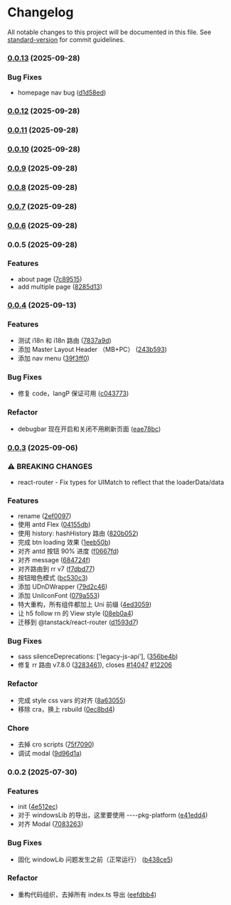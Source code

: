 # Changelog

All notable changes to this project will be documented in this file. See [standard-version](https://github.com/conventional-changelog/standard-version) for commit guidelines.

### [0.0.13](https://github.com/profit-projects/easylook-website/compare/app-website@0.0.12...app-website@0.0.13) (2025-09-28)


### Bug Fixes

* homepage nav bug ([d1d58ed](https://github.com/profit-projects/easylook-website/commit/d1d58ed88f85d4584211ed89a7fc9633c6777878))

### [0.0.12](https://github.com/profit-projects/easylook-website/compare/app-website@0.0.11...app-website@0.0.12) (2025-09-28)

### [0.0.11](https://github.com/profit-projects/easylook-website/compare/app-website@0.0.10...app-website@0.0.11) (2025-09-28)

### [0.0.10](https://github.com/profit-projects/easylook-website/compare/app-website@0.0.9...app-website@0.0.10) (2025-09-28)

### [0.0.9](https://github.com/profit-projects/easylook-website/compare/app-website@0.0.8...app-website@0.0.9) (2025-09-28)

### [0.0.8](https://github.com/profit-projects/easylook-website/compare/app-website@0.0.7...app-website@0.0.8) (2025-09-28)

### [0.0.7](https://github.com/profit-projects/easylook-website/compare/app-website@0.0.6...app-website@0.0.7) (2025-09-28)

### [0.0.6](https://github.com/profit-projects/easylook-website/compare/app-website@0.0.5...app-website@0.0.6) (2025-09-28)

### 0.0.5 (2025-09-28)


### Features

* about page ([7c89515](https://github.com/profit-projects/easylook-website/commit/7c89515733d23c435a3efb3e56ff9955d31d96d6))
* add multiple page ([8285d13](https://github.com/profit-projects/easylook-website/commit/8285d13209512052168363de0b062c22144db04a))

### [0.0.4](https://github.com/profit-projects/weiai-website/compare/app-website@0.0.3...app-website@0.0.4) (2025-09-13)


### Features

* 测试 i18n 和 i18n 路由 ([7837a9d](https://github.com/profit-projects/weiai-website/commit/7837a9df269892046fba08d704aa2289d5d51b4b))
* 添加 Master Layout Header （MB+PC） ([243b593](https://github.com/profit-projects/weiai-website/commit/243b593368de384026c85b4feb234c7e3bfe302e))
* 添加 nav menu ([39f3ff0](https://github.com/profit-projects/weiai-website/commit/39f3ff0af40f6e03b38935bcd62754c7cab8c561))


### Bug Fixes

* 修复 code，langP 保证可用 ([c043773](https://github.com/profit-projects/weiai-website/commit/c043773bb3ed95a9f2851aa15f0f2df7b3bc4839))


### Refactor

* debugbar 现在开启和关闭不用刷新页面 ([eae78bc](https://github.com/profit-projects/weiai-website/commit/eae78bcbe20f4339f3e147a3deb66bd422123d29))

### [0.0.3](https://github.com/SolidZORO/hyx-h5/compare/app-website@0.0.2...app-website@0.0.3) (2025-09-06)


### ⚠ BREAKING CHANGES

* react-router - Fix types for UIMatch to reflect that the loaderData/data

### Features

* rename ([2ef0097](https://github.com/SolidZORO/hyx-h5/commit/2ef0097a9cdab7843d9b9e96422b2c72359de7bb))
* 使用 antd Flex ([04155db](https://github.com/SolidZORO/hyx-h5/commit/04155db223da08b0485d236db8beabd921565642))
* 使用 history: hashHistory 路由 ([820b052](https://github.com/SolidZORO/hyx-h5/commit/820b052cbeab6b16ddc282eff19b26b9a7ecff42))
* 完成 btn loading 效果 ([1eeb50b](https://github.com/SolidZORO/hyx-h5/commit/1eeb50b4576be190a4a9a9b374aa9bf9fd4cfd49))
* 对齐 antd 按钮 90% 进度 ([f0667fd](https://github.com/SolidZORO/hyx-h5/commit/f0667fdcd7bde7ffeb3ccf92bfd51ad796f5ea4d))
* 对齐 message ([684724f](https://github.com/SolidZORO/hyx-h5/commit/684724fdcf1b6ab0588aeceb11152069ba5cb937))
* 对齐路由到 rr v7 ([f7dbd77](https://github.com/SolidZORO/hyx-h5/commit/f7dbd77df0d192dc95b71dac66d436d9df4d0ffe))
* 按钮暗色模式 ([bc530c3](https://github.com/SolidZORO/hyx-h5/commit/bc530c39dc469e162dfb90e573c3e1969e070d5d))
* 添加 UDnDWrapper ([79d2c46](https://github.com/SolidZORO/hyx-h5/commit/79d2c466a43736bfd469e89ab215e705d89ffefe))
* 添加 UniIconFont ([079a553](https://github.com/SolidZORO/hyx-h5/commit/079a55390b9b649fe71724406ff450fc9038bc64))
* 特大重构，所有组件都加上 Uni 前缀 ([4ed3059](https://github.com/SolidZORO/hyx-h5/commit/4ed3059f856fa45f60727737697889309a28e749))
* 让 h5 follow rn 的 View style ([08eb0a4](https://github.com/SolidZORO/hyx-h5/commit/08eb0a4ee5e70b523af8898b9fa9e05307a82ff6))
* 迁移到 @tanstack/react-router ([d1593d7](https://github.com/SolidZORO/hyx-h5/commit/d1593d713d0c3db56a186639f9b19a8898fd604b))


### Bug Fixes

* sass silenceDeprecations: ['legacy-js-api'], ([356be4b](https://github.com/SolidZORO/hyx-h5/commit/356be4b6e71ef70a2f96857ff8d0d5d20703a278))
* 修复 rr 路由 v7.8.0 ([3283461](https://github.com/SolidZORO/hyx-h5/commit/328346123c7a701f0ca7477f0dfa981a2dece345)), closes [#14047](https://github.com/SolidZORO/hyx-h5/issues/14047) [#12206](https://github.com/SolidZORO/hyx-h5/issues/12206)


### Refactor

* 完成 style css vars 的对齐 ([8a63055](https://github.com/SolidZORO/hyx-h5/commit/8a6305560cfd3024565347e9b0f57ea16c189618))
* 移除 cra，换上 rsbuild ([0ec8bd4](https://github.com/SolidZORO/hyx-h5/commit/0ec8bd44021e78c5eac11b5e56ee428e30f062ae))


### Chore

* 去掉 cro scripts ([75f7090](https://github.com/SolidZORO/hyx-h5/commit/75f70903c008d484bb26e3fd6e931940d5c9c50c))
* 调试 modal ([9d96d1a](https://github.com/SolidZORO/hyx-h5/commit/9d96d1a96bd19c5d88e137400a510ca0e28125cf))

### 0.0.2 (2025-07-30)


### Features

* init ([4e512ec](https://github.com/SolidZORO/hyx-h5/commit/4e512ec9fcd6c7c8873f7c4bbb3229938458cb0e))
* 对于 windowsLib 的导出，这里要使用 ----pkg-platform ([e41edd4](https://github.com/SolidZORO/hyx-h5/commit/e41edd48bf901c261021a0d4994bf622e2331392))
* 对齐 Modal ([7083263](https://github.com/SolidZORO/hyx-h5/commit/70832637cf2d6851d11426488c2fa6ac78498fcd))


### Bug Fixes

* 固化 windowLib 问题发生之前（正常运行） ([b438ce5](https://github.com/SolidZORO/hyx-h5/commit/b438ce545421055e28a8001814d2f03b9513ab21))


### Refactor

* 重构代码组织，去掉所有 index.ts 导出 ([eefdbb4](https://github.com/SolidZORO/hyx-h5/commit/eefdbb4614ae3cd6a70beb9ad81f67ef22126057))
